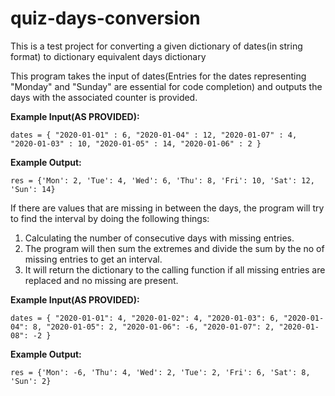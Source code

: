 # quiz-days-conversion
This is a test project for converting a given dictionary of dates(in string format) to dictionary equivalent days dictionary


This program takes the input of dates(Entries for the dates representing "Monday" and "Sunday" are essential for code completion) and outputs the days with the associated counter is provided.

**Example Input(AS PROVIDED):**

    dates = { "2020-01-01" : 6, "2020-01-04" : 12, "2020-01-07" : 4, "2020-01-03" : 10, "2020-01-05" : 14, "2020-01-06" : 2 }

**Example Output:**
  
    res = {'Mon': 2, 'Tue': 4, 'Wed': 6, 'Thu': 8, 'Fri': 10, 'Sat': 12, 'Sun': 14}
  
If there are values that are missing in between the days, the program will try to find the interval by doing the following things:
  1. Calculating the number of consecutive days with missing entries.
  2. The program will then sum the extremes and divide the sum by the no of missing entries to get an interval.
  3. It will return the dictionary to the calling function if all missing entries are replaced and no missing are present.
 
 
 **Example Input(AS PROVIDED):**
  
    dates = { "2020-01-01": 4, "2020-01-02": 4, "2020-01-03": 6, "2020-01-04": 8, "2020-01-05": 2, "2020-01-06": -6, "2020-01-07": 2, "2020-01-08": -2 }

**Example Output:**
    
    res = {'Mon': -6, 'Thu': 4, 'Wed': 2, 'Tue': 2, 'Fri': 6, 'Sat': 8, 'Sun': 2}
